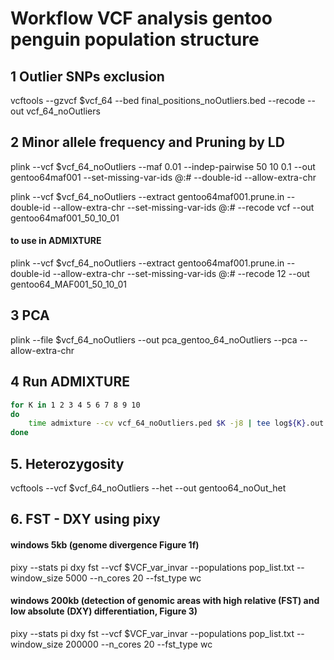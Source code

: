 
# **Workflow VCF analysis gentoo penguin population structure**

## 1 Outlier SNPs exclusion
vcftools --gzvcf $vcf_64 --bed final_positions_noOutliers.bed --recode --out vcf_64_noOutliers

## 2 Minor allele frequency and Pruning by LD

plink --vcf $vcf_64_noOutliers --maf 0.01 --indep-pairwise 50 10 0.1 --out gentoo64maf001 --set-missing-var-ids @:# --double-id --allow-extra-chr

plink --vcf $vcf_64_noOutliers --extract gentoo64maf001.prune.in --double-id  --allow-extra-chr --set-missing-var-ids @:# --recode vcf --out gentoo64maf001_50_10_01


#### to use in ADMIXTURE
plink --vcf $vcf_64_noOutliers --extract gentoo64maf001.prune.in --double-id --allow-extra-chr --set-missing-var-ids @:# --recode 12 --out gentoo64_MAF001_50_10_01


## 3 PCA

plink --file $vcf_64_noOutliers --out pca_gentoo_64_noOutliers --pca --allow-extra-chr


## 4 Run ADMIXTURE


```bash
for K in 1 2 3 4 5 6 7 8 9 10 
do 
	time admixture --cv vcf_64_noOutliers.ped $K -j8 | tee log${K}.out 
done 
```

## 5. Heterozygosity
vcftools --vcf $vcf_64_noOutliers --het --out gentoo64_noOut_het


## 6. FST - DXY using pixy
#### windows 5kb (genome divergence Figure 1f)
pixy --stats pi dxy fst --vcf $VCF_var_invar --populations pop_list.txt --window_size 5000 --n_cores 20 --fst_type wc 


#### windows 200kb (detection of genomic areas with high relative (FST) and low absolute (DXY) differentiation, Figure 3)

pixy --stats pi dxy fst --vcf $VCF_var_invar --populations pop_list.txt --window_size 200000 --n_cores 20 --fst_type wc 

